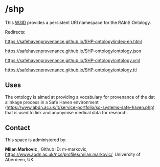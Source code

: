 

# /shp
This [W3ID](https://w3id.org) provides a persistent URI namespace for the RAInS Ontology.


Redirects: 

https://safehavenprovenance.github.io/SHP-ontology/index-en.html

https://safehavenprovenance.github.io/SHP-ontology/ontology.json

https://safehavenprovenance.github.io/SHP-ontology/ontology.xml

https://safehavenprovenance.github.io/SHP-ontology/ontology.ttl

## Uses
The ontology is aimed at providing a  vocabulary for provenance of the dat alinkage process in a Safe Haven environment (https://www.abdn.ac.uk/it/service-portfolio/sc-systems-safe-haven.php) that is used to link and anonymise medical data for research.  

## Contact
This space is administered by:  

**Milan Markovic**  ,
GIthub ID: m-markovic,
https://www.abdn.ac.uk/ncs/profiles/milan.markovic/,
University of Aberdeen, UK 
